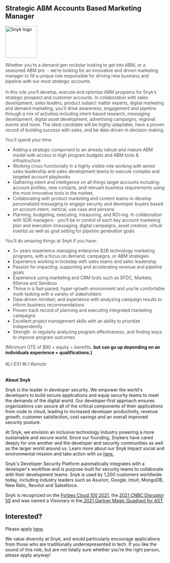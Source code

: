 Strategic ABM Accounts Based Marketing Manager
---

<img src="https://res.cloudinary.com/snyk/image/upload/v1537345894/press-kit/brand/logo-black.png" width="100" alt="Snyk logo" />

<p><span style="font-weight: 300;">Whether you’re a demand gen rockstar looking to get into ABM, or a seasoned ABM pro&nbsp; - we’re looking for an innovative and driven marketing manager to fill a unique role responsible for driving new business and pipeline with our most strategic accounts. </span><span style="font-weight: 300;"><br></span><span style="font-weight: 300;"><br></span><span style="font-weight: 300;">In this role you’ll develop, execute and optimize ABM programs for Snyk’s strategic prospect and customer accounts. In collaboration with sales development, sales leaders, product subject matter experts, digital marketing and demand marketing, you’ll drive awareness, engagement and pipeline through a mix of activities including intent-based research, messaging development, digital asset development, advertising campaigns, regional events and more. T</span><span style="font-weight: 300;">he ideal candidate will be highly adaptable, have a proven record of building success with sales, and be data-driven in decision making.</span></p>
<p><span style="font-weight: 300;">You’ll spend your time:</span><span style="font-weight: 300;"><br></span></p>
<ul>
<li style="font-weight: 300;"><span style="font-weight: 300;">Adding a strategic component to an already robust and mature ABM model with access to high program budgets and ABM tools &amp; infrastructure&nbsp;</span></li>
<li style="font-weight: 300;"><span style="font-weight: 300;">Working cross-functionally in a highly visible role working with senior sales leadership and sales development teams to execute complex and targeted account playbooks</span></li>
<li style="font-weight: 300;"><span style="font-weight: 300;">Gathering intent and intelligence on all things target accounts including: account profiles, new contacts, and relevant business requirements using the most innovative tools in the market,&nbsp;&nbsp;</span></li>
<li style="font-weight: 300;"><span style="font-weight: 300;">Collaborating with product marketing and content teams to develop personalized messaging to engage security and developer buyers based on account intent, vertical, use case and persona</span></li>
<li style="font-weight: 300;"><span style="font-weight: 300;">Planning, budgeting, executing, measuring, and ROI-ing. In collaboration with SDR managers - you’ll be in control of each key account marketing plan and execution (messaging, digital campaigns, asset creation, virtual events) as well as goal setting for pipeline generation goals&nbsp;</span></li>
</ul>
<p><span style="font-weight: 300;">You’ll do amazing things at Snyk if you have:&nbsp;</span></p>
<ul>
<li style="font-weight: 300;"><span style="font-weight: 300;">3+ years experience managing enterprise B2B technology marketing programs, with a focus on demand, campaigns, or ABM strategies</span></li>
<li style="font-weight: 300;"><span style="font-weight: 300;">Experience working in lockstep with sales teams and sales leadership&nbsp;</span></li>
<li style="font-weight: 300;"><span style="font-weight: 300;">Passion for impacting, supporting and accelerating revenue and pipeline goals&nbsp;</span></li>
<li style="font-weight: 300;"><span style="font-weight: 300;">Experience using marketing and CRM tools such as SFDC, Marketo, 6Sense and Sendoso&nbsp;</span></li>
<li style="font-weight: 300;"><span style="font-weight: 300;">Thrive in a fast-paced, hyper-growth environment and you’re comfortable multi-tasking with a variety of stakeholders</span></li>
<li style="font-weight: 300;"><span style="font-weight: 300;">Data-driven mindset; and experience with analyzing campaign results to inform business recommendations</span></li>
<li style="font-weight: 300;"><span style="font-weight: 300;">Proven track record of planning and executing integrated marketing campaigns</span></li>
<li style="font-weight: 300;"><span style="font-weight: 300;">Excellent project management skills with an ability to prioritize independently</span></li>
<li style="font-weight: 300;"><span style="font-weight: 300;">Strength&nbsp; in regularly analyzing program effectiveness, and finding ways to improve program outcomes&nbsp;</span></li>
</ul>
<p><span style="font-weight: 300;"> (Minimum OTE of $90 + equity + benefits, <strong>but can go up depending on an individuals experience + qualifications.)</strong></span></p>
<h6><span style="font-weight: 300;">#LI-ES1 #LI-Remote</span></h6><div class="content-conclusion"><p><strong>About Snyk</strong></p>
<p><span style="font-weight: 400;">Snyk is the leader in developer security. We empower the world's developers to build secure applications and equip security teams to meet the demands of the digital world. Our developer-first approach ensures organizations can secure all of the critical components of their applications from code to cloud, leading to increased developer productivity, revenue growth, customer satisfaction, cost savings and an overall improved security posture.&nbsp;</span></p>
<p><span style="font-weight: 400;">At Snyk, we envision an inclusive technology industry powering a more sustainable and secure world.</span> <span style="font-weight: 400;">Since our founding, Snykers have cared deeply for one another and the developer and security communities as well as the larger world around us. Learn more about our Snyk Impact social and environmental mission and take action with us </span><a href="https://snyk.io/about/snyk-impact/"><span style="font-weight: 400;">here.</span></a></p>
<p><span style="font-weight: 400;">Snyk's Developer Security Platform automatically integrates with a developer's workflow and is purpose-built for security teams to collaborate with their development teams. Snyk is used by 1,200 customers worldwide today, including industry leaders such as Asurion, Google, Intuit, MongoDB, New Relic, Revolut and Salesforce.</span></p>
<p><span style="font-weight: 400;">Snyk is recognized on the </span><a href="https://www.forbes.com/cloud100/#6f24b5ba5f94"><span style="font-weight: 400;">Forbes Cloud 100 2021</span></a><span style="font-weight: 400;">, the </span><a href="https://www.cnbc.com/2021/05/25/these-are-the-2021-cnbc-disruptor-50-companies.html"><span style="font-weight: 400;">2021 CNBC Disruptor 50</span></a><span style="font-weight: 400;"> and was named a Visionary in the</span><a href="https://snyk.io/blog/snyk-visionary-2021-gartner-magic-quadrant-for-ast/"><span style="font-weight: 400;"> 2021 Gartner Magic Quadrant for AST</span></a><span style="font-weight: 400;">.</span></p></div>

Interested?
---

Please apply [here](https://boards.greenhouse.io/snyk/jobs/5321835002#app).

We value diversity at Snyk, and would particularly encourage applications from those who are traditionally underrepresented in tech.
If you like the sound of this role, but are not totally sure whether you’re the right person, please apply anyway!
